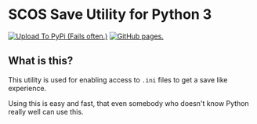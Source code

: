 # SCOS Save Utility for Python 3

[![Upload To PyPi (Fails often.)](https://github.com/SCOS-Apps/Save-Utility/actions/workflows/python-publish.yml/badge.svg)](https://github.com/SCOS-Apps/Save-Utility/actions/workflows/python-publish.yml) [![GitHub pages.](https://github.com/SCOS-Apps/Save-Utility/actions/workflows/jekyll-gh-pages.yml/badge.svg)](https://github.com/SCOS-Apps/Save-Utility/actions/workflows/jekyll-gh-pages.yml)

## What is this?

This utility is used for enabling access to `.ini` files to get a save like experience.

Using this is easy and fast, that even somebody who doesn't know Python really well can use this.
